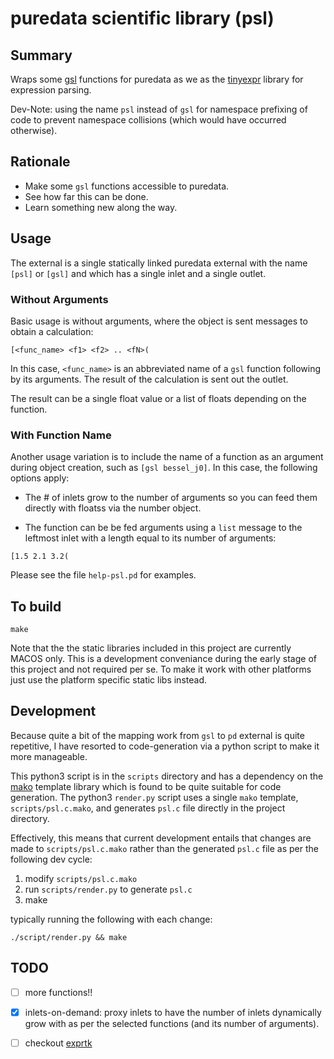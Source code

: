 # puredata scientific library (psl)

## Summary

Wraps some [gsl](https://www.gnu.org/software/gsl/) functions for puredata as
we as the [tinyexpr](https://github.com/codeplea/tinyexpr) library for
expression parsing.

Dev-Note: using the name `psl` instead of `gsl` for namespace prefixing of code to prevent namespace collisions (which would have occurred otherwise).

## Rationale

- Make some `gsl` functions accessible to puredata.
- See how far this can be done.
- Learn something new along the way.

## Usage

The external is a single statically linked puredata external with the name `[psl]` or `[gsl]` and which has a single inlet and a single outlet.

### Without Arguments

Basic usage is without arguments, where the object is sent messages to obtain a calculation:

```
[<func_name> <f1> <f2> .. <fN>(
```

In this case, `<func_name>` is an abbreviated name of a `gsl` function following by its arguments. The result of the calculation is sent out the outlet.

The result can be a single float value or a list of floats depending on the function.

### With Function Name

Another usage variation is to include the name of a function as an argument during object creation, such as `[gsl bessel_j0]`. In this case, the following options apply:

- The # of inlets grow to the number of arguments so you can feed them directly with floatss via the number object.


- The function can be be fed arguments using a `list` message to the leftmost inlet with a length equal to its number of arguments:

```
[1.5 2.1 3.2(
```

Please see the file `help-psl.pd` for examples.


## To build


```
make
```

Note that the the static libraries included in this project are currently MACOS only. This is a development conveniance during the early stage of this project and not required per se. To make it work with other platforms just use the platform specific static libs instead.


## Development

Because quite a bit of the mapping work from `gsl` to `pd` external is quite repetitive, I have resorted to code-generation via a python script to make it more manageable.

This python3 script is in the `scripts` directory and has a dependency on the [mako](https://www.makotemplates.org) template library which is found to be quite suitable for code generation. The python3 `render.py` script uses a single `mako` template, `scripts/psl.c.mako`, and generates `psl.c` file directly in the project directory.

Effectively, this means that current development entails that changes are made to `scripts/psl.c.mako` rather than the generated `psl.c` file as per the following dev cycle:

1. modify `scripts/psl.c.mako`
2. run `scripts/render.py` to generate `psl.c`
3. make

typically running the following with each change:

```
./script/render.py && make
```

## TODO

- [ ] more functions!!

- [x] inlets-on-demand: proxy inlets to have the number of inlets dynamically grow with as per the selected functions (and its number of arguments).

- [ ] checkout [exprtk](http://www.partow.net/programming/exprtk/)
